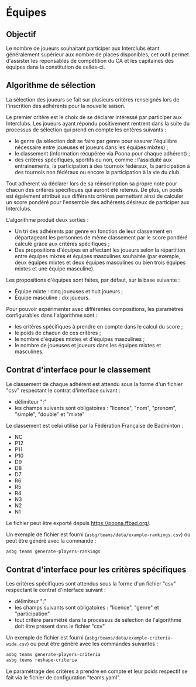 # Équipes

## Objectif

Le nombre de joueurs souhaitant participer aux Interclubs étant généralement supérieur aux nombre de places disponibles, cet outil permet d'assister les reponsables de compétition du CA et les capitaines des équipes dans la constitution de celles-ci.

## Algorithme de sélection

La sélection des joueurs se fait sur plusieurs critères renseignés lors de l'inscrition des adhérents pour la nouvelle saison.

Le premier critère est le choix de se déclarer intéressé par participer aux Interclubs.
Les joueurs ayant répondu positivement rentrent dans la suite du processus de sélection qui prend en compte les critères suivants :

* le genre (la sélection doit se faire par genre pour assurer l'équilibre nécessaire entre joueuses et joueurs dans les équipes mixtes) ;
* le classement (information récupérée via Poona pour chaque adhérent) ;
* des critères spécifiques, sportifs ou non, comme : l'assiduité aux entrainements, la participation à des tournoix fédéraux, la participation à des tournois non fédéraux ou encore la participation à la vie du club.

Tout adhérent va déclarer lors de sa réinscrinption sa propre note pour chacun des critères spécifiques qui auront été retenus.
De plus, un poids est également attribué aux différents critères permettant ainsi de calculer un score pondéré pour l'ensemble des adhérents désireux de participer aux Interclubs.

L'algorithme produit deux sorties :

* Un tri des adhérents par genre en fonction de leur classement en départageant les personnes de même classement par le score pondéré calculé grâce aux critères spécifiques ;
* Des propositions d'équipes en affectant les joueurs selon la répartition entre équipes mixtes et équipes masculines souhaitée (par exemple, deux équipes mixtes et deux équipes masculines ou bien trois équipes mixtes et une équipe masculine).

Les propositions d'équipes sont faites, par défaut, sur la base suivante :

* Équipe mixte : cinq joueuses et huit joueurs ;
* Équipe masculine : dix joueurs.

Pour pouvoir expérimenter avec différentes compositions, les paramètres configurables dans l'algorithme sont :

* les critères spécifiques à prendre en compte dans le calcul du score ;
* le poids de chacun de ces critères ;
* le nombre d'équipes mixtes et d'équipes masculines ;
* le nombre de joueuses et joueurs dans les équipes mixtes et masculines.

## Contrat d'interface pour le classement

Le classement de chaque adhérent est attendu sous la forme d'un fichier "csv" respectant le contrat d'interface suivant :

* délimiteur ";"
* les champs suivants sont obligatoires : "licence", "nom", "prenom", "simple", "double" et "mixte"

Le classement est celui utilisé par la Fédération Française de Badminton :

* NC
* P12
* P11
* P10
* D9
* D8
* D7
* R6
* R5
* R4
* N3
* N2
* N1

Le fichier peut être exporté depuis https://poona.ffbad.org/.

Un exemple de fichier est fourni (`asbg/teams/data/example-rankings.csv`) ou peut être généré avec la commande :

```sh
asbg teams generate-players-rankings
```

## Contrat d'interface pour les critères spécifiques

Les critères spécifiques sont attendus sous la forme d'un fichier "csv" respectant le contrat d'interface suivant :

* délimiteur ";"
* les champs suivants sont obligatoires : "licence", "genre" et "participation"
* tout critère paramétré dans le processus de sélection de l'algorithme doit être présent dans le fichier "csv"

Un exemple de fichier est fourni (`asbg/teams/data/example-criteria-wide.csv`) ou peut être généré avec les commandes suivantes :

```sh
asbg teams generate-players-criteria
asbg teams reshape-criteria
```

Le paramétrage des critères à prendre en compte et leur poids respectif se fait via le fichier de configuration "teams.yaml".
